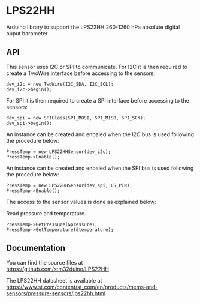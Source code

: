 # LPS22HH
Arduino library to support the LPS22HH 260-1260 hPa absolute digital ouput barometer

## API

This sensor uses I2C or SPI to communicate.
For I2C it is then required to create a TwoWire interface before accessing to the sensors:  

    dev_i2c = new TwoWire(I2C_SDA, I2C_SCL);  
    dev_i2c->begin();

For SPI it is then required to create a SPI interface before accessing to the sensors:  

    dev_spi = new SPIClass(SPI_MOSI, SPI_MISO, SPI_SCK);  
    dev_spi->begin();

An instance can be created and enbaled when the I2C bus is used following the procedure below:  

    PressTemp = new LPS22HHSensor(dev_i2c);  
    PressTemp->Enable();

An instance can be created and enbaled when the SPI bus is used following the procedure below:  

    PressTemp = new LPS22HHSensor(dev_spi, CS_PIN);  
    PressTemp->Enable();

The access to the sensor values is done as explained below:  

  Read pressure and temperature.  

    PressTemp->GetPressure(&pressure);  
    PressTemp->GetTemperature(&temperature);

## Documentation

You can find the source files at  
https://github.com/stm32duino/LPS22HH

The LPS22HH datasheet is available at  
https://www.st.com/content/st_com/en/products/mems-and-sensors/pressure-sensors/lps22hh.html
